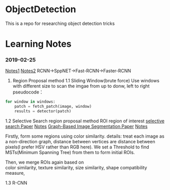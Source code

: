 # ObjectDetection
This is a repo for researching object detection tricks

# Learning Notes
### 2019-02-25 
[Notes1](https://www.cnblogs.com/MY0213/p/9460562.html)
[Notes2](https://segmentfault.com/a/1190000016138673)
RCNN->SppNET->Fast-RCNN->Faster-RCNN
1. Region Proposal method
1.1 Sliding Window(brute force)
Use windows with different size to scan the imgae from up to donw, left to right
pseudocode：
```python
for window in windows:
	patch = fetch_patch(image, window)
	results = detector(patch)
```
1.2 Selective Search
region proposal method
ROI region of interest
[selective search Paper](http://www.huppelen.nl/publications/selectiveSearchDraft.pdf) [Notes](https://blog.csdn.net/guoyunfei20/article/details/78723646)
[Graph-Based Image Segmentation Paper](http://people.cs.uchicago.edu/~pff/papers/seg-ijcv.pdf) [Notes](https://blog.csdn.net/guoyunfei20/article/details/78727972)

Firstly, form some regions using color similarity. 
details: treat each image as a non-direction graph, distance between vertices are distance between pixels(I prefer HSV rather than RGB here). We set a Threshold to find MSTs(Minimum Spanning Tree) from them to form initial ROIs.

Then, we merge ROIs again based on  
color similarity, 
texture similarity,
size similarity,
shape compatibility measure,

		 
1.3 R-CNN

